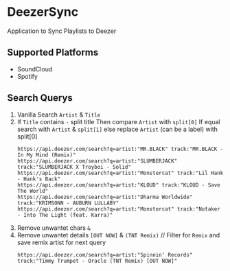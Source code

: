 # DeezerSync
Application to Sync Playlists to Deezer

## Supported Platforms
+ SoundCloud
+ Spotify


## Search Querys

1. Vanilla Search `Artist` & `Title`
1. If `Title` contains `-` split title Then compare `Artist` with `split[0]` If equal search with `Artist` & `split[1]` else replace `Artist` (can be a label) with split[0]
   ```
   https://api.deezer.com/search?q=artist:"MR.BLACK" track:"MR.BLACK - In My Mind (Remix)"
   https://api.deezer.com/search?q=artist:"SLUMBERJACK" track:"SLUMBERJACK X Troyboi - Solid"
   https://api.deezer.com/search?q=artist:"Monstercat" track:"Lil Hank - Hank's Back"
   https://api.deezer.com/search?q=artist:"KLOUD" track:"KLOUD - Save The World"
   https://api.deezer.com/search?q=artist:"Dharma Worldwide" track:"KRIMSONN - AUBURN LULLABY"
   https://api.deezer.com/search?q=artist:"Monstercat" track:"Notaker - Into The Light (feat. Karra)"
   ```
1. Remove unwantet chars `&`
1. Remove unwantet details `[OUT NOW]` & `(TNT Remix)` // Filter for `Remix` and save remix artist for next query 
   ```
   https://api.deezer.com/search?q=artist:"Spinnin' Records" track:"Timmy Trumpet - Oracle (TNT Remix) [OUT NOW]"
   ```
